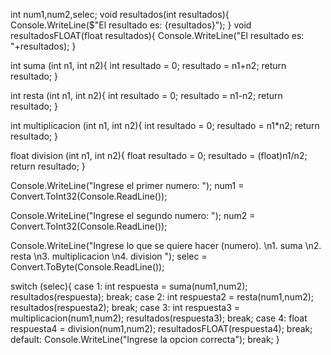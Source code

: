 int num1,num2,selec;
void resultados(int resultados){
    Console.WriteLine($"El resultado es: {resultados}");
}
void resultadosFLOAT(float resultados){
    Console.WriteLine("El resultado es: "+resultados);
}

int suma (int n1, int n2){
    int resultado = 0;
    resultado = n1+n2;
    return resultado;
}

int resta (int n1, int n2){
    int resultado = 0;
    resultado = n1-n2;
    return resultado;
}

int multiplicacion (int n1, int n2){
    int resultado = 0;
    resultado = n1*n2;
    return resultado;
}

float division (int n1, int n2){
    float resultado = 0;
    resultado = (float)n1/n2;
    return resultado;
}

Console.WriteLine("Ingrese el primer numero: ");
num1 = Convert.ToInt32(Console.ReadLine());

Console.WriteLine("Ingrese el segundo numero: ");
num2 = Convert.ToInt32(Console.ReadLine());

Console.WriteLine("Ingrese lo que se quiere hacer (numero). \n1. suma \n2. resta \n3. multiplicacion \n4. division ");
selec = Convert.ToByte(Console.ReadLine());

switch (selec){
    case 1:
        int respuesta = suma(num1,num2);
        resultados(respuesta);
    break;
    case 2:
        int respuesta2 = resta(num1,num2);
        resultados(respuesta2);
    break;
    case 3:
        int respuesta3 = multiplicacion(num1,num2);
        resultados(respuesta3);
    break;
    case 4:
        float respuesta4 = division(num1,num2);
        resultadosFLOAT(respuesta4);
    break;   
    default:
        Console.WriteLine("Ingrese la opcion correcta");
    break; 
}
